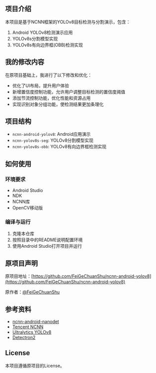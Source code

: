 ## 项目介绍

本项目是基于NCNN框架的YOLOv8目标检测与分割演示，包含：

1. Android YOLOv8检测演示应用
2. YOLOv8s分割模型实现
3. YOLOv8s有向边界框(OBB)检测实现

## 我的修改内容

在原项目基础上，我进行了以下修改和优化：

- 优化了UI布局，提升用户体验
- 新增置信度控制功能，允许用户调整目标检测的置信度阈值
- 添加节流控制功能，优化性能和资源占用
- 实现识别对象分组功能，使检测结果更加条理化

## 项目结构

- `ncnn-android-yolov8`: Android应用演示
- `ncnn-yolov8s-seg`: YOLOv8分割模型实现
- `ncnn-yolov8s-obb`: YOLOv8有向边界框检测实现



## 如何使用

### 环境要求
- Android Studio
- NDK
- NCNN库
- OpenCV移动版

### 编译与运行
1. 克隆本仓库
2. 按照目录中的README说明配置环境
3. 使用Android Studio打开项目并运行



## 原项目声明

原项目地址：[https://github.com/FeiGeChuanShu/ncnn-android-yolov8](https://github.com/FeiGeChuanShu/ncnn-android-yolov8)

原作者：[@FeiGeChuanShu](https://github.com/FeiGeChuanShu)

## 参考资料
- [ncnn-android-nanodet](https://github.com/nihui/ncnn-android-nanodet)
- [Tencent NCNN](https://github.com/Tencent/ncnn)
- [Ultralytics YOLOv8](https://github.com/ultralytics/assets/releases/tag/v0.0.0)
- [Detectron2](https://github.com/facebookresearch/detectron2)

## License

本项目遵循原项目的License。